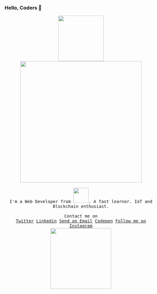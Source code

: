 ### Hello, Coders 👋

<p align="center">
  <img src="https://logos.textgiraffe.com/logos/logo-name/26266952-designstyle-tools-m.png" width="150px"> <br>
  <img src="https://logos.textgiraffe.com/logos/logo-name/vivek-designstyle-boots-m.png" width="400px">
  <br><br>
  <samp>
I'm a Web Developer from  <img src="https://www.seekpng.com/png/full/250-2508510_india-png-transparent-clip-art-image-india-text.png" width="50px">. A fast learner. IoT and Blockchain 
enthusiast.
     <br><br>Contact me on <br>
    <a href="https://twitter.com/vivekpal_">Twitter</a>
    <a href="https://www.linkedin.com/in/vivekpal-/">Linkedin</a>
    <a href="mailto:31vivekpal@gmail.com">Send an Email</a>
    <a href="https://codepen.io/vivekpal/">Codepen</a>
    <a href="https://instagram.com/vivekthinks/">Follow me on Instagram</a>
  </samp>
  <br>
<img src="https://c.tenor.com/WhwAo4NZzY8AAAAj/thekinardist-programming.gif" width="200px">
</p>
